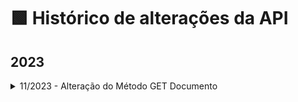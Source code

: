 # 🟩 Histórico de alterações da API

## 2023

<details>

<summary>11/2023 - Alteração do Método GET Documento</summary>



</details>
